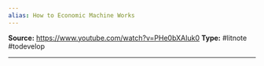 ```yaml
---
alias: How to Economic Machine Works
---
```

**Source:**  https://www.youtube.com/watch?v=PHe0bXAIuk0
**Type:** #litnote #todevelop 

---

